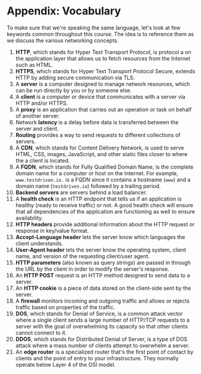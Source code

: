 # Appendix: Vocabulary

To make sure that we're speaking the same language, let's look at few keywords common throughout this course. The idea is to reference them as we discuss the various networking concepts.

1. **HTTP**, which stands for Hyper Text Transport Protocol, is protocol a on the application layer that allows us to fetch resources from the Internet such as HTML.
1. **HTTPS**, which stands for Hyper Text Transport Protocol Secure, extends HTTP by adding secure communication via TLS.
1. A **server** is a computer designed to manage network resources, which can be run directly by you or by someone else.
1. A **client** is a computer or device that communicates with a server via HTTP and/or HTTPS.
1. A **proxy** is an application that carries out an operation or task on behalf of another server.
1. Network **latency** is a delay before data is transferred between the server and client.
1. **Routing** provides a way to send requests to different collections of servers.
1. A **CDN**, which stands for Content Delivery Network, is used to serve HTML, CSS, images, JavaScript, and other static files closer to where the a client is located.
1. A **FQDN**, which stands for Fully Qualified Domain Name, is the complete domain name for a computer or host on the internet. For example, `www.testdriven.io.` is a FQDN since it contains a hostname (`www`) and a domain name (`testdriven.io`) followed by a trailing period.
1. **Backend servers** are servers behind a load balancer.
1. A **health check** is an HTTP endpoint that tells us if an application is healthy (ready to receive traffic) or not. A good health check will ensure that all dependencies of the application are functioning as well to ensure availability.
1. **HTTP headers** provide additional information about the HTTP request or response in key/value format.
1. **Accept-Language header** lets the server know which languages the client understands.
1. **User-Agent header** lets the server know the operating system, client name, and version of the requesting client/user agent.
1. **HTTP parameters** (also known as query strings) are passed in through the URL by the client in order to modify the server's response.
1. An **HTTP POST** request is an HTTP method designed to send data to a server.
1. An **HTTP cookie** is a piece of data stored on the client-side sent by the server.
1. A **firewall** monitors incoming and outgoing traffic and allows or rejects traffic based on properties of the traffic.
1. **DOS**, which stands for Denial of Service, is a common attack vector where a single client sends a large number of HTTP/TCP requests to a server with the goal of overwhelming its capacity so that other clients cannot connect to it.
1. **DDOS**, which stands for Distributed Denial of Server,  is a type of DOS attack where a mass number of clients attempt to overwhelm a server.
1. An **edge router**  is a specialized router that's the first point of contact by clients and the point of entry to your infrastructure. They normally operate below Layer 4 of the OSI model.
